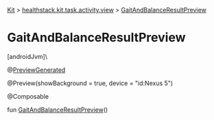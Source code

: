 
[Kit](../../kit.html) > [healthstack.kit.task.activity.view](index.html) > [GaitAndBalanceResultPreview](-gait-and-balance-result-preview.html)



# GaitAndBalanceResultPreview



[androidJvm]\




@[PreviewGenerated](../healthstack.kit.annotation/-preview-generated/index.html)



@Preview(showBackground = true, device = &quot;id:Nexus 5&quot;)



@Composable



fun [GaitAndBalanceResultPreview](-gait-and-balance-result-preview.html)()




